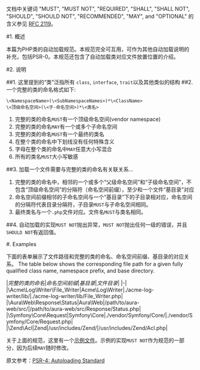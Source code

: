 文档中关键词 "MUST", "MUST NOT", "REQUIRED", "SHALL", "SHALL NOT", "SHOULD", "SHOULD NOT", "RECOMMENDED", "MAY", and "OPTIONAL" 的含义参见 [RFC 2119](http://www.ietf.org/rfc/rfc2119.txt)。

#1. 概述

本篇为PHP类的自动加载规范。本规范完全可互用，可作为其他自动加载说明的补充，包括PSR-0。本规范还包含了自动加载类对应文件放置位置的介绍。

#2. 说明

##1. 这里提到的“类”泛指所有 `class`, `interface`, `trait`以及其他类似的结构
##2.一个完整的类的命名格式如下:

    \<NamespaceName>(\<SubNamespaceNames>)*\<ClassName>
    \<顶级命名空间>(\<子-命名空间>)*\<类名>

1. 完整的类的命名`MUST`有一个顶级命名空间(vendor namespace)
2. 完整的类的命名`MAY`有一个或多个子命名空间
3. 完整的类的命名`MUST`有一个最终的类名
4. 在整个类的命名中下划线没有任何特殊含义
5. 字母在整个类的命名中`MAY`任意大小写混合
6. 所有的类名`MUST`大小写敏感

##3. 加载一个文件需要与完整的类的命名有关联关系...

1. 完整的类的命名中，相邻的一个或多个“父级命名空间”和“子级命名空间”，不包含“顶级命名空间”的分隔符（命名空间前缀），至少和一个文件“基目录”对应
2. 命名空间前缀相邻的子命名空间与一个“基目录”下的子目录相对应，命名空间的分隔符代表目录分隔符，子目录`MUST`与子命名空间相同。
3. 最终类名与一个`.php`文件对应。文件名`MUST`与类名相同。

##4. 自动加载的实现`MUST NOT`抛出异常，`MUST NOT`抛出任何一级的错误，并且`SHOULD NOT`有返回值。

#. Examples

下面的表单展示了文件路径和完整的类的命名、命名空间前缀、基目录的对应关系。
The table below shows the corresponding file path for a given fully qualified class name, namespace prefix, and base directory.

|*完整的类的命名*|*命名空间前缀*|*基目录*|*文件目录*|
|-|
|\Acme\Log\Writer\File_Writer|Acme\Log\Writer|./acme-log-writer/lib/|./acme-log-writer/lib/File_Writer.php|
|\Aura\Web\Response\Status|Aura\Web|/path/to/aura-web/src/|/path/to/aura-web/src/Response/Status.php|
|\Symfony\Core\Request|Symfony\Core|./vendor/Symfony/Core/|./vendor/Symfony/Core/Request.php|
|\Zend\Acl|Zend|/usr/includes/Zend/|/usr/includes/Zend/Acl.php|

关于上面的规范，这里有一个[示例文件](https://github.com/php-fig/fig-standards/blob/master/accepted/PSR-4-autoloader-examples.md)。示例的实现`MUST NOT`作为规范的一部分，因为后续`MAY`随时修改。

原文参考：[PSR-4: Autoloading Standard](http://www.php-fig.org/psr/psr-4/)